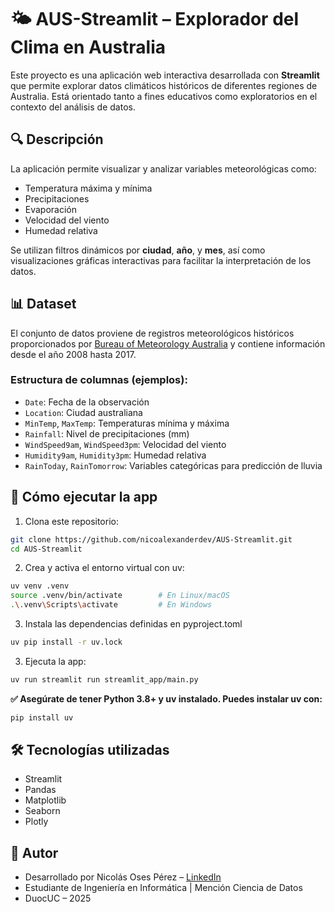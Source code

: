 # 🌤️ AUS-Streamlit – Explorador del Clima en Australia

Este proyecto es una aplicación web interactiva desarrollada con **Streamlit** que permite explorar datos climáticos históricos de diferentes regiones de Australia. Está orientado tanto a fines educativos como exploratorios en el contexto del análisis de datos.

## 🔍 Descripción

La aplicación permite visualizar y analizar variables meteorológicas como:

- Temperatura máxima y mínima
- Precipitaciones
- Evaporación
- Velocidad del viento
- Humedad relativa

Se utilizan filtros dinámicos por **ciudad**, **año**, y **mes**, así como visualizaciones gráficas interactivas para facilitar la interpretación de los datos.

## 📊 Dataset

El conjunto de datos proviene de registros meteorológicos históricos proporcionados por [Bureau of Meteorology Australia](http://www.bom.gov.au/) y contiene información desde el año 2008 hasta 2017.

### Estructura de columnas (ejemplos):

- `Date`: Fecha de la observación
- `Location`: Ciudad australiana
- `MinTemp`, `MaxTemp`: Temperaturas mínima y máxima
- `Rainfall`: Nivel de precipitaciones (mm)
- `WindSpeed9am`, `WindSpeed3pm`: Velocidad del viento
- `Humidity9am`, `Humidity3pm`: Humedad relativa
- `RainToday`, `RainTomorrow`: Variables categóricas para predicción de lluvia

## 🚀 Cómo ejecutar la app

1. Clona este repositorio:

```bash
git clone https://github.com/nicoalexanderdev/AUS-Streamlit.git
cd AUS-Streamlit
```

2. Crea y activa el entorno virtual con uv:

```bash
uv venv .venv
source .venv/bin/activate        # En Linux/macOS
.\.venv\Scripts\activate         # En Windows
```

3. Instala las dependencias definidas en pyproject.toml

```bash
uv pip install -r uv.lock
```

3. Ejecuta la app:

```bash
uv run streamlit run streamlit_app/main.py
```
**✅ Asegúrate de tener Python 3.8+ y uv instalado. Puedes instalar uv con:**
```bash
pip install uv
```


## 🛠️ Tecnologías utilizadas

- Streamlit
- Pandas
- Matplotlib
- Seaborn
- Plotly


## 🙌 Autor

- Desarrollado por Nicolás Oses Pérez – [LinkedIn](https://www.linkedin.com/in/nicolas-oses/)
- Estudiante de Ingeniería en Informática | Mención Ciencia de Datos
- DuocUC – 2025
